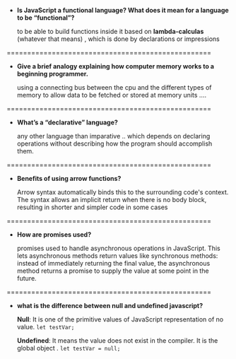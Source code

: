 - **Is JavaScript a functional language? What does it mean for a language to be “functional”?**

  to be able to build functions inside it based on **lambda-calculas** (whatever that means) , which is done by declarations or impressions

==================================================

- **Give a brief analogy explaining how computer memory works to a beginning programmer.**

  using a connecting bus between the cpu and the different types of memory to allow data to be fetched or stored at memory units ....

==================================================

- **What’s a “declarative” language?**

  any other language than imparative .. which depends on declaring operations without describing how the program should accomplish them.

==================================================

- **Benefits of using arrow functions?**

  Arrow syntax automatically binds this to the surrounding code's context. The syntax allows an implicit return when there is no body block, resulting in shorter and simpler code in some cases

==================================================

- **How are promises used?**

  promises used to handle asynchronous operations in JavaScript. This lets asynchronous methods return values like synchronous methods: instead of immediately returning the final value, the asynchronous method returns a promise to supply the value at some point in the future.

==================================================

- **what is the difference between null and undefined javascript?**

  **Null**: It is one of the primitive values of JavaScript representation of no value. `let testVar;`

  **Undefined**: It means the value does not exist in the compiler. It is the global object . `let testVar = null;`

